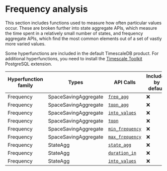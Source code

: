 # Frequency analysis
This section includes functions used to measure how often particular values
occur. These are broken further into state aggregate APIs, which measure the
time spent in a relatively small number of states, and frequency aggregate APIs,
which find the most common elements out of a set of vastly more varied values.

Some hyperfunctions are included in the default TimescaleDB product. For
additional hyperfunctions, you need to install the
[Timescale Toolkit][install-toolkit] PostgreSQL extension.

|Hyperfunction family|Types|API Calls|Included by default|Toolkit required|
|-|-|-|-|-|
|Frequency|SpaceSavingAggregate|[`freq_agg`](/hyperfunctions/frequency-analysis/freq_agg/)|❌|✅|
|Frequency|SpaceSavingAggregate|[`topn_agg`](/hyperfunctions/frequency-analysis/topn_agg/)|❌|✅|
|Frequency|SpaceSavingAggregate|[`into_values`](/hyperfunctions/frequency-analysis/into_values-freq_agg/)|❌|✅|
|Frequency|SpaceSavingAggregate|[`topn`](/hyperfunctions/frequency-analysis/topn/)|❌|✅|
|Frequency|SpaceSavingAggregate|[`min_frequency`](/hyperfunctions/frequency-analysis/min_frequency-max_frequency/)|❌|✅|
|Frequency|SpaceSavingAggregate|[`max_frequency`](/hyperfunctions/frequency-analysis/min_frequency-max_frequency/)|❌|✅|
|Frequency|StateAgg|[`state_agg`](/hyperfunctions/frequency-analysis/state_agg/)|❌|✅|
|Frequency|StateAgg|[`duration_in`](/hyperfunctions/frequency-analysis/duration_in/)|❌|✅|
|Frequency|StateAgg|[`into_values`](/hyperfunctions/frequency-analysis/into_vals-state-agg/)|❌|✅|

[install-toolkit]: /timescaledb/:currentVersion:/how-to-guides/hyperfunctions/install-toolkit
